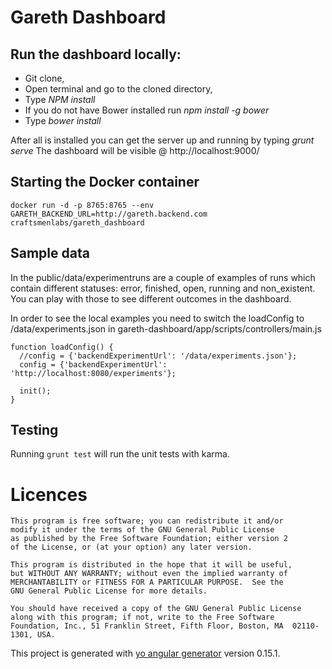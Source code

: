 # Gareth Dashboard

## Run the dashboard locally:

* Git clone,
* Open terminal and go to the cloned directory,
* Type *NPM install*
* If you do not have Bower installed run *npm install -g bower*
* Type *bower install*

After all is installed you can get the server up and running by typing *grunt serve*
The dashboard will be visible @ http://localhost:9000/

## Starting the Docker container

```
docker run -d -p 8765:8765 --env GARETH_BACKEND_URL=http://gareth.backend.com craftsmenlabs/gareth_dashboard
```

## Sample data
In the public/data/experimentruns are a couple of examples of runs which contain different statuses: error, finished, open, running and non_existent. You can play with those to see different outcomes in the dashboard.

In order to see the local examples you need to switch the loadConfig to /data/experiments.json in  gareth-dashboard/app/scripts/controllers/main.js

```
function loadConfig() {
  //config = {'backendExperimentUrl': '/data/experiments.json'};
  config = {'backendExperimentUrl': 'http://localhost:8080/experiments'};

  init();
}
```

## Testing

Running `grunt test` will run the unit tests with karma.

# Licences

```
This program is free software; you can redistribute it and/or
modify it under the terms of the GNU General Public License
as published by the Free Software Foundation; either version 2
of the License, or (at your option) any later version.

This program is distributed in the hope that it will be useful,
but WITHOUT ANY WARRANTY; without even the implied warranty of
MERCHANTABILITY or FITNESS FOR A PARTICULAR PURPOSE.  See the
GNU General Public License for more details.

You should have received a copy of the GNU General Public License
along with this program; if not, write to the Free Software
Foundation, Inc., 51 Franklin Street, Fifth Floor, Boston, MA  02110-1301, USA.
```

This project is generated with [yo angular generator](https://github.com/yeoman/generator-angular)
version 0.15.1.
